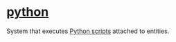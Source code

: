 # [python](python.hpp)

System that executes [Python scripts](../data/python.md) attached to entities.